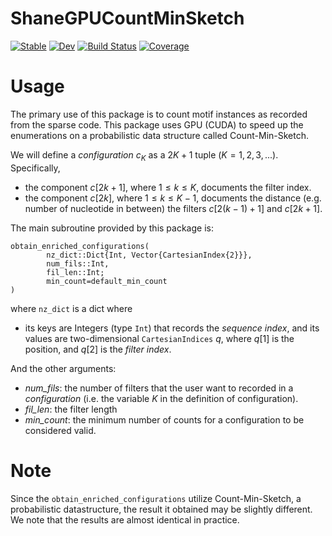 # ShaneGPUCountMinSketch

[![Stable](https://img.shields.io/badge/docs-stable-blue.svg)](https://kchu25.github.io/ShaneGPUCountMinSketch.jl/stable/)
[![Dev](https://img.shields.io/badge/docs-dev-blue.svg)](https://kchu25.github.io/ShaneGPUCountMinSketch.jl/dev/)
[![Build Status](https://github.com/kchu25/ShaneGPUCountMinSketch.jl/actions/workflows/CI.yml/badge.svg?branch=main)](https://github.com/kchu25/ShaneGPUCountMinSketch.jl/actions/workflows/CI.yml?query=branch%3Amain)
[![Coverage](https://codecov.io/gh/kchu25/ShaneGPUCountMinSketch.jl/branch/main/graph/badge.svg)](https://codecov.io/gh/kchu25/ShaneGPUCountMinSketch.jl)

# Usage
The primary use of this package is to count motif instances
as recorded from the sparse code. This package uses GPU (CUDA) to speed up the enumerations on a probabilistic data structure called Count-Min-Sketch.

We will define a *configuration* $c_K$ as a $2K+1$ tuple $(K = 1,2,3,...)$. Specifically,
* the component $c[2k+1]$, where $1\leq k \leq K$, documents the filter index.
* the component $c[2k]$, where $1\leq k \leq K-1$, documents the distance (e.g. number of nucleotide in between) the filters $c[2(k-1)+1]$ and $c[2k+1]$.

The main subroutine provided by this package is:

```
obtain_enriched_configurations(
        nz_dict::Dict{Int, Vector{CartesianIndex{2}}},
        num_fils::Int, 
        fil_len::Int;
        min_count=default_min_count
)
```

where `nz_dict` is a dict where 
* its keys are Integers (type `Int`) that records the *sequence index*, and its values are two-dimensional `CartesianIndices` $q$, where $q[1]$ is the position, and $q[2]$ is the *filter index*. 

And the other arguments:
* *num_fils*: the number of filters that the user want to recorded in a *configuration* (i.e. the variable $K$ in the definition of configuration).
* *fil_len*: the filter length
* *min_count*: the minimum number of counts for a configuration to be considered valid.

# Note
Since the `obtain_enriched_configurations` utilize Count-Min-Sketch, a probabilistic datastructure, the result it obtained may be slightly different. We note that the results are almost identical in practice.
